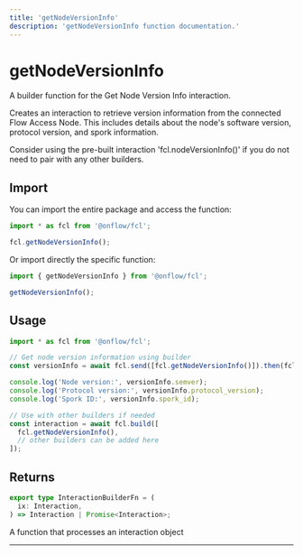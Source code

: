 ```yaml
---
title: 'getNodeVersionInfo'
description: 'getNodeVersionInfo function documentation.'
---
```


<!-- THIS DOCUMENT IS AUTO-GENERATED FROM [onflow/fcl/../sdk/src/build/cadence/build-get-node-version-info.ts](https://github.com/onflow/fcl-js/tree/master/packages/fcl/../sdk/src/build/cadence/build-get-node-version-info.ts). DO NOT EDIT MANUALLY -->

# getNodeVersionInfo

A builder function for the Get Node Version Info interaction.

Creates an interaction to retrieve version information from the connected Flow Access Node.
This includes details about the node's software version, protocol version, and spork information.

Consider using the pre-built interaction 'fcl.nodeVersionInfo()' if you do not need to pair with any other builders.

## Import

You can import the entire package and access the function:

```typescript
import * as fcl from '@onflow/fcl';

fcl.getNodeVersionInfo();
```

Or import directly the specific function:

```typescript
import { getNodeVersionInfo } from '@onflow/fcl';

getNodeVersionInfo();
```

## Usage

```typescript
import * as fcl from '@onflow/fcl';

// Get node version information using builder
const versionInfo = await fcl.send([fcl.getNodeVersionInfo()]).then(fcl.decode);

console.log('Node version:', versionInfo.semver);
console.log('Protocol version:', versionInfo.protocol_version);
console.log('Spork ID:', versionInfo.spork_id);

// Use with other builders if needed
const interaction = await fcl.build([
  fcl.getNodeVersionInfo(),
  // other builders can be added here
]);
```

## Returns

```typescript
export type InteractionBuilderFn = (
  ix: Interaction,
) => Interaction | Promise<Interaction>;
```

A function that processes an interaction object

---
